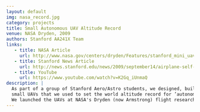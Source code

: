 ```yaml
---
layout: default
img: nasa_record.jpg
category: projects
title: Small Autonomous UAV Altitude Record
venue: NASA Dryden, 2009
authors: Stanford AA241X Team
links:
   - title: NASA Article
     url: http://www.nasa.gov/centers/dryden/Features/stanford_mini_uav_prt.htm
   - title: Stanford News Article
     url: http://news.stanford.edu/news/2009/september14/airplane-self-pilot-091809.html
   - title: YouTube
     url: https://www.youtube.com/watch?v=K2Gq_iUnmaQ  
description: |
  As part of a group of Stanford Aero/Astro students, we designed, built, and tested
  small UAVs that we used to set the world altitude record for ’autonomous electrical UAV under 5kg’.
  We launched the UAVs at NASA's Dryden (now Armstrong) flight research center.
---
```

